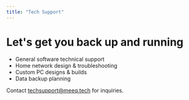 ```yaml
---
title: "Tech Support"
---
```


# Let's get you back up and running

- General software technical support
- Home network design & troubleshooting
- Custom PC designs & builds
- Data backup planning

Contact [techsupport@meeq.tech](mailto:techsupport@meeq.tech) for inquiries.
